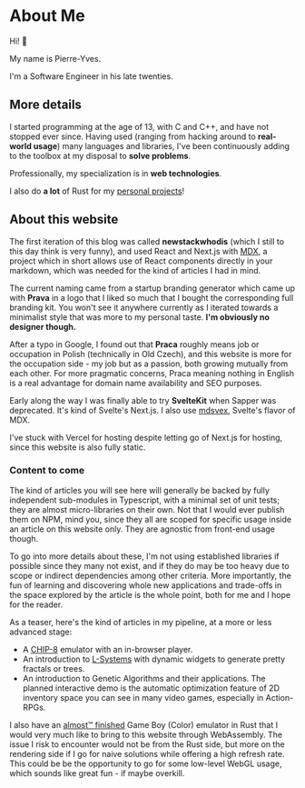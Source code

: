 # About Me

Hi! :wave:

My name is Pierre-Yves.

I'm a Software Engineer in his late twenties.

## More details

I started programming at the age of 13, with C and C++, and have not stopped ever since. Having used (ranging from hacking around to **real-world usage**) many languages and libraries, I've been continuously adding to the toolbox at my disposal to **solve problems**.

Professionally, my specialization is in **web technologies**.

I also do **a lot** of Rust for my [personal projects](https://github.com/pierreyoda)!

## About this website

The first iteration of this blog was called **newstackwhodis** (which I still to this day think is very funny), and used React and Next.js with [MDX](https://mdxjs.com/), a project which in short allows use of React components directly in your markdown, which was needed for the kind of articles I had in mind.

The current naming came from a startup branding generator which came up with **Prava** in a logo that I liked so much that I bought the corresponding full branding kit. You won't see it anywhere currently as I iterated towards a minimalist style that was more to my personal taste. **I'm obviously no designer though.**

After a typo in Google, I found out that **Praca** roughly means job or occupation in Polish (technically in Old Czech), and this website is more for the occupation side - my job but as a passion, both growing mutually from each other. For more pragmatic concerns, Praca meaning nothing in English is a real advantage for domain name availability and SEO purposes.

Early along the way I was finally able to try **SvelteKit** when Sapper was deprecated. It's kind of Svelte's Next.js. I also use [mdsvex](https://mdsvex.com/), Svelte's flavor of MDX.

I've stuck with Vercel for hosting despite letting go of Next.js for hosting, since this website is also fully static.

### Content to come

The kind of articles you will see here will generally be backed by fully independent sub-modules in Typescript, with a minimal set of unit tests; they are almost micro-libraries on their own. Not that I would ever publish them on NPM, mind you, since they all are scoped for specific usage inside an article on this website only. They are agnostic from front-end usage though.

To go into more details about these, I'm not using established libraries if possible since they many not exist, and if they do may be too heavy due to scope or indirect dependencies among other criteria. More importantly, the fun of learning and discovering whole new applications and trade-offs in the space explored by the article is the whole point, both for me and I hope for the reader.

As a teaser, here's the kind of articles in my pipeline, at a more or less advanced stage:

- A [CHIP-8](https://www.wikiwand.com/en/CHIP-8) emulator with an in-browser player.
- An introduction to [L-Systems](https://www.wikiwand.com/en/L-system) with dynamic widgets to generate pretty fractals or trees.
- An introduction to Genetic Algorithms and their applications. The planned interactive demo is the automatic optimization feature of 2D inventory space you can see in many video games, especially in Action-RPGs.

I also have an [almost™ finished](https://github.com/pierreyoda/rustboycolor) Game Boy (Color) emulator in Rust that I would very much like to bring to this website through WebAssembly. The issue I risk to encounter would not be from the Rust side, but more on the rendering side if I go for naive solutions while offering a high refresh rate. This could be be the opportunity to go for some low-level WebGL usage, which sounds like great fun - if maybe overkill.

